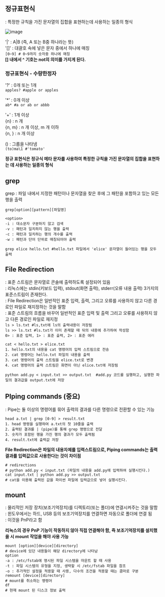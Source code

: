 ## 정규표현식  

: 특정한 규칙을 가진 문자열의 집합을 표현하는데 사용하는 일종의 형식  

![image](https://user-images.githubusercontent.com/74280650/122861365-4b5f8280-d35a-11eb-8fa1-a644ef14349f.png)  

'|' : A|B (즉, A 또는 B중 하나라는 뜻)  
'[]' : 대괄호 속에 넣은 문자 중에서 하나에 매칭  
```[0~9] # 0~9까지 숫자중 하나에 매칭```  
**[] 내에서 ^ 기호는 not의 의미를 가지게 된다.**  

### 정규표현식 - 수량한정자

'?' : 0개 또는 1개  
```apples? #apple or apples```   

'\*' : 0개 이상  
```ab* #a or ab or abbb```  

'+' : 1개 이상  
{n} : n 개  
{n, m} : n 개 이상, m 개 이하  
{n, } : n 개 이상  

() : 그룹을 나타냄  
```(to)ma\1 #'tomato'  ```  

**정규 표현식은 정규식 메타 문자를 사용하여 특정한 규칙을 가진 문자열의 집합을 표현하는 데 사용하는 일종의 형식**  

## grep  
grep : 파일 내에서 지정한 패턴이나 문자열을 찾은 후에 그 패턴을 포함하고 있는 모든 행을 출력  
```  
grep[option][pattern][파일명]  

<option>  
-i : 대소문자 구분하지 않고 검색
-v : 패턴과 일치하지 않는 행을 출력  
-c : 패턴과 일치하는 행의 개수를 출력  
-w : 패턴과 단어 단위로 매칭되어야 출력
    
grep elice hello.txt #hello.txt 파일에서 'elice' 문자열이 들어있는 행을 모두 출력  
```  

## File Redirection  
: 표준 스트림은 문자열로 콘솔에 출력하도록 설정되어 있음  
: 리눅스에는 stdin(키보드 입력), stdout(화면 출력), stderr(오류 내용 출력) 3가지의 표준스트림이 존재한다.  
: File Redirection은 일반적인 표준 입력, 출력, 그리고 오류를 사용하지 않고 다른 경로인 파일로 재지정하는 것을 말함  
: 표준 스트림의 흐름을 바꾸어 일반적인 표준 입력 및 출력 그리고 오류를 사용하지 않고 다른 경로인 파일로 재지정  
```ls > ls.txt #ls,txt에 ls의 출력내용이 저장됨```  
```ls >> ls.txt #ls.txt가 이미 존재할 때 뒤의 내용에 추가하여 작성함```  
```0> : 표준 입력, 1> : 표준 출력, 2> : 표준 에러```  

```  
cat < hello.txt > elice.txt  
1. hello.txt의 내용을 cat 명령어의 입력 스트림으로 전송  
2. cat 명령어는 hello.txt 파일의 내용을 출력  
3. cat 명령어의 출력 스트림을 elice.txt로 변경  
4. cat 명령어의 출력 스트림은 화면이 아닌 elice.txt에 저장됨  
```  

```  
python add.py < input.txt >> output.txt  #add.py 코드를 실행하고, 실행한 파일의 결과값을 output.txt에 저장  
```  

## **PIping commands**  (중요)
: Pipe는 둘 이상의 명령어를 묶어 출력의 결과를 다른 명령으로 전환할 수 있는 기능  

```  
head a.txt | grep [0-9] > result.txt
1. head 명령을 실행하여 a.txt의 첫 10줄을 출력  
2. 출력된 결과를 | (pipe)를 통해 grep 명령으로 전달  
3. 숫자가 포함된 행을 가진 행의 결과가 모두 출력됨
4. result.txt에 출력값 저장  
```  

**File Redirection은 파일의 내용자체를 입력스트림으로, Piping commands는 출력 결과를 입력값으로 사용한다는 것이 차이점**  

```  
# redirections  
# python add.py < input.txt (파일의 내용을 add.py에 입력하여 실행시킨다.)
cat input.txt | python add.py >> output.txt
# cat을 이용해 출력된 값을 파이썬 파일에 입력값으로 넣어 실행시킨다.  
```  

## mount  
: 물리적인 저장 장치(보조기억장치)를 디렉토리(또는 폴더)에 연결시켜주는 것을 말함  
: 윈도우에서는 하드, USB 등의 보조기억장치를 연결하면 자동으로 폴더에 연결 됨  
: 이것을 PnP라고 함  

**리눅스의 경우 PnP 기능이 작동하지 않아 직접 연결해야 함, 즉 보조기억장치를 설치했을 시 mount 작업을 해야 사용 가능**  

``` 
mount [option][device][directory]  
# device에 있던 내용들이 해당 directory에 나타남  
option
-a : /etc/fstab에 명시된 파일 시스템을 마운트 할 때 사용  
-t : 파일 시스템의 유형을 지정, 생략할 시 /etc/fstab 파일을 참조  
-o : 추가적인 설정을 적용할 때 사용, 다수의 조건을 적용할 때는 콤마로 구분  
remount [device][directory]  
# mount를 취소하는 명령어  
df
# 현재 mount 된 디스크 정보 출력  
```  













